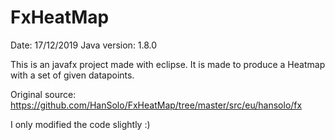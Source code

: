 FxHeatMap
=========

Date:			17/12/2019
Java version:	1.8.0

This is an javafx project made with eclipse.
It is made to produce a Heatmap with a set of given datapoints.

Original source: https://github.com/HanSolo/FxHeatMap/tree/master/src/eu/hansolo/fx

I only modified the code slightly :)